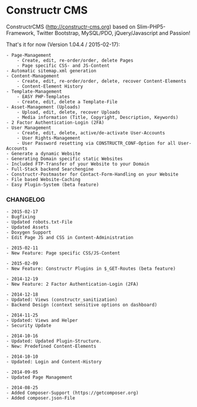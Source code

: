Constructr CMS
==============

ConstructrCMS (<a href="http://constructr-cms.org">http://constructr-cms.org</a>) based on Slim-PHP5-Framework, Twitter Bootstrap, MySQL/PDO, jQuery/Javascript and Passion!

That's it for now (Version 1.04.4 / 2015-02-17):

	- Page-Management
		- Create, edit, re-order/order, delete Pages
		- Page specific CSS- and JS-Content
	- Automatic sitemap.xml generation
	- Content-Management
		- Create, edit, re-order/order, delete, recover Content-Elements
		- Content-Element History
	- Template-Management
		- EASY PHP-Templates
		- Create, edit, delete a Template-File
	- Asset-Management (Uploads)
		- Upload, edit, delete, recover Uploads
		- Media information (Title, Copyright, Description, Keywords)
	- 2 Factor Authentication-Login (2FA)
	- User Management
		- Create, edit, delete, active/de-activate User-Accounts
		- User Rights-Management
		- User Password resetting via CONSTRUCTR_CONF-Option for all User-Accounts
	- Generate a dynamic Website
	- Generating Domain specific static Websites
	- Included FTP-Transfer of your Website to your Domain
	- Full-Stack backend Searchengine
	- Constructr-Postmaster for Contact-Form-Handling on your Website
	- File based Website-Caching
	- Easy Plugin-System (beta feature)

### CHANGELOG

	- 2015-02-17
	- Bugfixing
	- Updated robots.txt-File
	- Updated Assets
	- Doxygen Support
	- Edit Page JS and CSS in Content-Administration

	- 2015-02-11
	- New Feature: Page specific CSS/JS-Content

	- 2015-02-09
	- New Feature: Constructr Plugins in $_GET-Routes (beta feature)

	- 2014-12-19
	- New Feature: 2 Factor Authentication-Login (2FA)

	- 2014-12-18
	- Updated: Views (constructr_sanitization)
	- Backend Design (context sensitive options on dashboard)

	- 2014-11-25
	- Updated: Views and Helper
	- Security Update

	- 2014-10-16
	- Updated: Updated Plugin-Structure.
	- New: Predefined Content-Elements

	- 2014-10-10
	- Updated: Login and Content-History

	- 2014-09-05 
	- Updated Page Management

	- 2014-08-25 
	- Added Composer-Support (https://getcomposer.org)
	- Added composer.json-File
